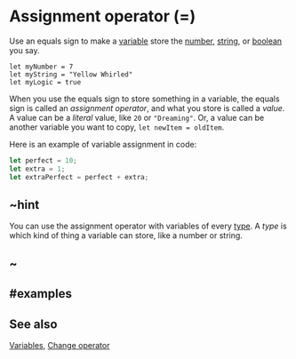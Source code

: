 # Assignment operator (=)

Use an equals sign to make a [variable](/blocks/variables/var) store the [number](/types/number), [string](/types/string), or [boolean](/types/boolean) you say.

```block
let myNumber = 7
let myString = "Yellow Whirled"
let myLogic = true
```

When you use the equals sign to store something in a variable, the equals sign is called an *assignment operator*, and what you store is called a *value*. A value can be a *literal* value, like `20` or `"Dreaming"`. Or, a value can be another variable you want to copy, ```let newItem = oldItem```.

Here is an example of variable assignment in code:

```typescript
let perfect = 10;
let extra = 1;
let extraPerfect = perfect + extra;
```

## ~hint

You can use the assignment operator with variables of every [type](/types). A *type* is which kind of thing a variable can store, like a number or string.

## ~

## #examples

## See also

[Variables](/blocks/variables/var), [Change operator](/blocks/variables/change)